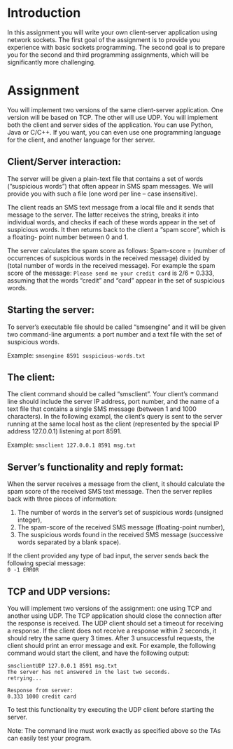 # Introduction
 
In this assignment you will write your own client-server application using network sockets. The 
first goal of the assignment is to provide you experience with basic sockets programming. The 
second goal is to prepare you for the second and third programming assignments, which will be 
significantly more challenging.
 
# Assignment

You will implement two versions of the same client-server application. One version will be based on 
TCP. The other will use UDP. You will implement both the client and server sides of the application. 
You can use Python, Java or C/C++. If you want, you can even use one programming language for 
the client, and another language for ther server. 
 
## Client/Server interaction:

The server will be given a plain-text file that contains a set of words (”suspicious words”) that often 
appear in SMS spam messages. We will provide you with such a file (one word per line – case 
insensitive).

The client reads an SMS text message from a local file and it sends that message to the server. The 
latter receives the string, breaks it into individual words, and checks if each of these words appear 
in the set of suspicious words. It then returns back to the client a “spam score”, which is a floating-
point number between 0 and 1. 

The server calculates the spam score as follows:
Spam-score = (number of occurrences of suspicious words in the received message) divided by  
(total number of words in the received message). For example the spam score of the message: 
`Please send me your credit card` is 2/6 = 0.333, assuming that the words “credit” and 
“card” appear in the set of suspicious words. 
 
## Starting the server:

To server’s executable file should be called “smsengine” and it will be given 
two command-line arguments: a port number and a text file with the set of suspicious words.
  
Example: `smsengine 8591 suspicious-words.txt`
 
## The client:

The client command should be called “smsclient”. Your client’s command line should 
include the server IP address, port number, and the name of a text file that contains a single SMS 
message (between 1 and 1000 characters). In the following exampl, the client’s query is sent to the 
server running at the same local host as the client (represented by the special IP address 127.0.0.1) 
listening at port 8591. 
 
Example: `smsclient 127.0.0.1 8591 msg.txt`
 
## Server’s functionality and reply format:

When the server receives a message from the client, it should calculate the spam score of the received SMS text message. Then the server replies back with 
three pieces of information:  
1. The number of words in the server’s set of suspicious words (unsigned integer),  
2. The spam-score of the received SMS message (floating-point number),  
3. The suspicious words found in the received SMS message (successive words separated by a 
blank space).

If the client provided any type of bad input, the server sends back the following special message:  
`0 -1 ERROR`
 
## TCP and UDP versions:

You will implement two versions of the assignment: one using TCP and 
another using UDP. The TCP application should close the connection after the response is received. 
The UDP client should set a timeout for receiving a response. If the client does not receive a 
response within 2 seconds, it should retry the same query 3 times. After 3 unsuccessful requests, 
the client should print an error message and exit. For example, the following command would start 
the client, and have the following output: 
 
~~~
smsclientUDP 127.0.0.1 8591 msg.txt
The server has not answered in the last two seconds.
retrying...
~~~

~~~
Response from server:
0.333 1000 credit card
~~~
 
To test this functionality try executing the UDP client before starting the server. 
 
Note: The command line must work exactly as specified above so the TAs can easily test your 
program.
